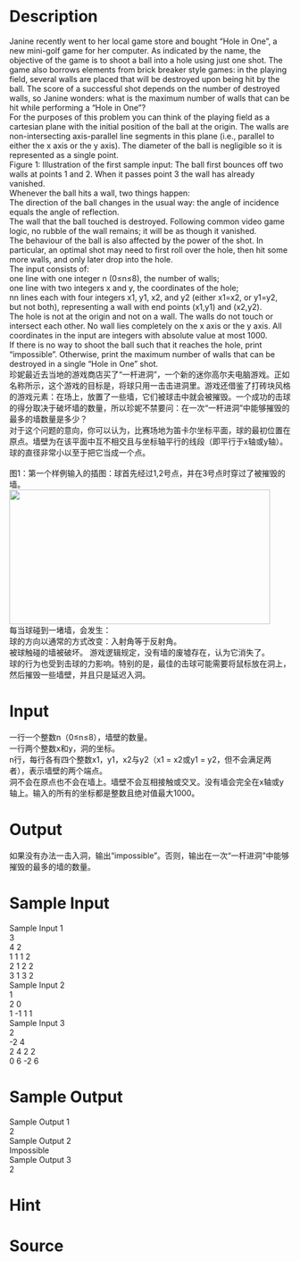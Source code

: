 
# Description

<div class="content"><div>Janine recently went to her local game store and bought “Hole in One”, a new mini-golf game for her computer. As indicated by the name, the objective of the game is to shoot a ball into a hole using just one shot. The game also borrows elements from brick breaker style games: in the playing field, several walls are placed that will be destroyed upon being hit by the ball. The score of a successful shot depends on the number of destroyed walls, so Janine wonders: what is the maximum number of walls that can be hit while performing a “Hole in One”?</div>
<div></div>
<div>For the purposes of this problem you can think of the playing field as a cartesian plane with the initial position of the ball at the origin. The walls are non-intersecting axis-parallel line segments in this plane (i.e., parallel to either the x axis or the y axis). The diameter of the ball is negligible so it is represented as a single point.</div>
<div></div>
<div>Figure 1: Illustration of the first sample input: The ball first bounces off two walls at points 1 and 2. When it passes point 3 the wall has already vanished.</div>
<div>Whenever the ball hits a wall, two things happen:</div>
<div></div>
<div>The direction of the ball changes in the usual way: the angle of incidence equals the angle of reflection.</div>
<div>The wall that the ball touched is destroyed. Following common video game logic, no rubble of the wall remains; it will be as though it vanished.</div>
<div>The behaviour of the ball is also affected by the power of the shot. In particular, an optimal shot may need to first roll over the hole, then hit some more walls, and only later drop into the hole.</div>
<div></div>
<div></div>
<div>The input consists of:</div>
<div>one line with one integer n (0≤n≤8), the number of walls;</div>
<div>one line with two integers x and y, the coordinates of the hole;</div>
<div>nn lines each with four integers x1, y1, x2, and y2 (either x1=x2, or y1=y2, but not both), representing a wall with end points (x1,y1) and (x2,y2).</div>
<div>The hole is not at the origin and not on a wall. The walls do not touch or intersect each other. No wall lies completely on the x axis or the y axis. All coordinates in the input are integers with absolute value at most 1000.</div>
<div></div>
<div></div>
<div>If there is no way to shoot the ball such that it reaches the hole, print “impossible”. Otherwise, print the maximum number of walls that can be destroyed in a single “Hole in One” shot.</div>
<div></div>
<div>珍妮最近去当地的游戏商店买了“一杆进洞”，一个新的迷你高尔夫电脑游戏。正如名称所示，这个游戏的目标是，将球只用一击击进洞里。游戏还借鉴了打砖块风格的游戏元素：在场上，放置了一些墙，它们被球击中就会被摧毁。一个成功的击球的得分取决于破坏墙的数量，所以珍妮不禁要问：在一次“一杆进洞”中能够摧毁的最多的墙数量是多少？</div>
<div></div>
<div>对于这个问题的意向，你可以认为，比赛场地为笛卡尔坐标平面，球的最初位置在原点。墙壁为在该平面中互不相交且与坐标轴平行的线段（即平行于x轴或y轴）。球的直径非常小以至于把它当成一个点。</div>
<div></div>
<div> </div>
<div>图1：第一个样例输入的插图：球首先经过1,2号点，并在3号点时穿过了被摧毁的墙。</div>
<div><img src="source/bzoj/4431/img/aHR0cHM6Ly9seWRzeS5jb20vSnVkZ2VPbmxpbmUvdXBsb2FkLzIwMTYwMy_ml6DmoIfpopgucG5n.png" width="467" height="241" alt=""/></div>
<div>每当球碰到一堵墙，会发生：</div>
<div>球的方向以通常的方式改变：入射角等于反射角。</div>
<div>被球触碰的墙被破坏。 游戏逻辑规定，没有墙的废墟存在，认为它消失了。</div>
<div>球的行为也受到击球的力影响。特别的是，最佳的击球可能需要将鼠标放在洞上，然后摧毁一些墙壁，并且只是延迟入洞。</div>
<p></p></div>

# Input

<div class="content"><div>一行一个整数n（0≤n≤8），墙壁的数量。</div>
<div>一行两个整数x和y，洞的坐标。</div>
<div>n行，每行各有四个整数x1，y1，x2与y2（x1 = x2或y1 = y2，但不会满足两者），表示墙壁的两个端点。</div>
<div>洞不会在原点也不会在墙上。墙壁不会互相接触或交叉。没有墙会完全在x轴或y轴上。输入的所有的坐标都是整数且绝对值最大1000。</div>
<p></p></div>

# Output

<div class="content"><div>如果没有办法一击入洞，输出“impossible”。否则，输出在一次“一杆进洞”中能够摧毁的最多的墙的数量。</div>
<p></p></div>

# Sample Input

<div class="content"><span class="sampledata">Sample Input 1	<br/>
3<br/>
4 2<br/>
1 1 1 2<br/>
2 1 2 2<br/>
3 1 3 2 <br/>
Sample Input 2<br/>
1<br/>
2 0<br/>
1 -1 1 1 <br/>
Sample Input 3<br/>
2<br/>
-2 4<br/>
2 4 2 2<br/>
0 6 -2 6<br/>
</span></div>

# Sample Output

<div class="content"><span class="sampledata">Sample Output 1<br/>
2<br/>
Sample Output 2<br/>
Impossible<br/>
Sample Output 3<br/>
2<br/>
</span></div>

# Hint

<div class="content"><p></p></div>

# Source

<div class="content"><p><a href="problemset.php?search="></a></p></div>


